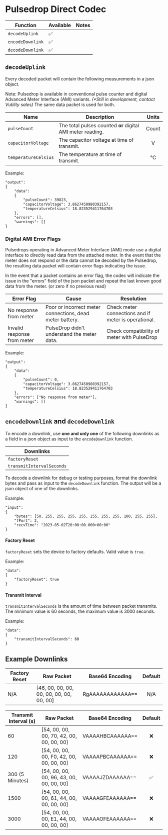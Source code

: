 # Pulsedrop Direct Codec

| Function | Available | Notes |
| --- | --- | --- |
| `decodeUplink`| ✅ | |
| `encodeDownlink`| ✅ | |
| `decodeDownlink`| ✅ | |


## `decodeUplink`

Every decoded packet will contain the following measurements in a json object.

Note: Pulsedrop is available in conventional pulse counter and digital Advanced Meter Interface (AMI) variants. *(\*Still in development, contact Vutility sales)* The same data packet is used for both.

| Name | Description | Units |
| --- | --- | :---: |
| `pulseCount` | The total pulses counted **or** digital AMI meter reading. | Count |
| `capacitorVoltage` | The capacitor voltage at time of transmit. | V |
| `temperatureCelsius` | The temperature at time of transmit. | °C |

Example:
```
"output":
{
    "data":
    {
        "pulseCount": 39823,
        "capacitorVoltage": 3.8627450980392157,
        "temperatureCelsius": 18.823529411764703
    },
    "errors": [],
    "warnings": []
}
```

### Digital AMI Error Flags
Pulsedrops operating in Advanced Meter Interface (AMI) mode use a digital interface to directly read data from the attached meter. In the event that the meter does not respond or the data cannot be decoded by the Pulsedrop, the resulting data packet will contain error flags indicating the issue.

In the event that a packet contains an error flag, the codec will indicate the issue in the "errors" field of the json packet and repeat the last known good data from the meter. (or zero if no previous read)

| Error Flag | Cause | Resolution |
| --- | --- | --- |
| No response from meter | Poor or incorrect meter connections, dead meter battery. | Check meter connections and if meter is operational. |
| Invalid response from meter | PulseDrop didn't understand the meter data. | Check compatibility of meter with PulseDrop |

Example:
```
"output":
{
    "data":
    {
        "pulseCount": 0,
        "capacitorVoltage": 3.8627450980392157,
        "temperatureCelsius": 18.823529411764703
    },
    "errors": ["No response from meter"],
    "warnings": []
}
```

## `encodeDownlink` and `decodeDownlink`

To encode a downlink, use **one and only one** of the following downlinks as a field in a json object as input to the `encodeDownlink` function.

| Downlinks |
| --- |
| `factoryReset` |
| `transmitIntervalSeconds` |

To decode a downlink for debug or testing purposes, format the downlink bytes and pass as input to the `decodeDownlink` function. The output will be a json object of one of the downlinks.

Example:
```
"input":
{
    "bytes": [50, 255, 255, 255, 255, 255, 255, 255, 100, 255, 255],
    "fPort": 2,
    "recvTime": "2023-05-02T20:00:00.000+00:00"
}
```

#### Factory Reset

`factoryReset` sets the device to factory defaults. Valid value is `true`.

Example:
```
"data":
{
    "factoryReset": true
}
```

#### Transmit Interval

`transmitIntervalSeconds` is the amount of time between packet transmits.
The minimum value is 60 seconds, the maximum value is 3000 seconds.

Example:
```
"data":
{
    "transmitIntervalSeconds": 60
}
```

## Example Downlinks

| Factory Reset | Raw Packet | Base64 Encoding | Default |
| --- | --- | --- | :---: |
| N/A | [46, 00, 00, 00, 00, 00, 00, 00, 00, 00] | RgAAAAAAAAAAAA== | N/A |


| Transmit Interval (s) | Raw Packet | Base64 Encoding | Default |
| --- | --- | --- | :---: |
| 60 | [54, 00, 00, 00, 70, 42, 00, 00, 00, 00] | VAAAAHBCAAAAAA== | ❌ |
| 120 | [54, 00, 00, 00, F0, 42, 00, 00, 00, 00] | VAAAAPBCAAAAAA== | ❌ |
| 300 (5 Minutes) | [54, 00, 00, 00, 96, 43, 00, 00, 00, 00] | VAAAAJZDAAAAAA== | ✅ |
| 1500 | [54, 00, 00, 00, 61, 44, 00, 00, 00, 00] | VAAAAGFEAAAAAA== | ❌ |
| 3000 | [54, 00, 00, 00, E1, 44, 00, 00, 00, 00] | VAAAAOFEAAAAAA== | ❌ |
